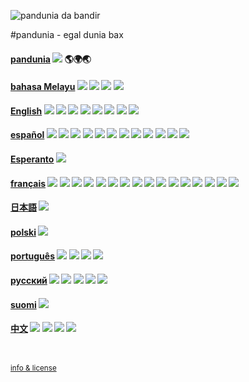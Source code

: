 
![](http://www.pandunia.info/bandir/bandir.png "pandunia da bandir")

#pandunia - egal dunia bax

#### [pandunia](pandunia/index.md) ![](http://pandunia.info/bandir/qpn.png) 🌎🌍🌏

#### [bahasa Melayu](malayi/index.md) ![](http://pandunia.info/bandir/id.png) ![](http://pandunia.info/bandir/my.png) ![](http://pandunia.info/bandir/sg.png) ![](http://pandunia.info/bandir/bn.png)

#### [English](engli/index.md) ![](http://pandunia.info/bandir/us.png) ![](http://pandunia.info/bandir/ng.png) ![](http://pandunia.info/bandir/gb.png) ![](http://pandunia.info/bandir/za.png) ![](http://pandunia.info/bandir/ca.png) ![](http://pandunia.info/bandir/gh.png) ![](http://pandunia.info/bandir/au.png) ![](http://pandunia.info/bandir/nz.png)

#### [español](espani/index.md) ![](http://pandunia.info/bandir/mx.png) ![](http://pandunia.info/bandir/co.png) ![](http://pandunia.info/bandir/es.png) ![](http://pandunia.info/bandir/ar.png) ![](http://pandunia.info/bandir/ve.png) ![](http://pandunia.info/bandir/pe.png) ![](http://pandunia.info/bandir/cl.png) ![](http://pandunia.info/bandir/ec.png) ![](http://pandunia.info/bandir/gu.png) ![](http://pandunia.info/bandir/bo.png) ![](http://pandunia.info/bandir/cu.png) ![](http://pandunia.info/bandir/hn.png)

#### [Esperanto](esperanti/index.md) ![](http://pandunia.info/bandir/eo.png)

#### [français](fransi/index.md) ![](http://pandunia.info/bandir/cd.png) ![](http://pandunia.info/bandir/fr.png) ![](http://pandunia.info/bandir/ca.png) ![](http://pandunia.info/bandir/cm.png) ![](http://pandunia.info/bandir/ci.png) ![](http://pandunia.info/bandir/mg.png) ![](http://pandunia.info/bandir/ne.png) ![](http://pandunia.info/bandir/bf.png) ![](http://pandunia.info/bandir/ml.png) ![](http://pandunia.info/bandir/sn.png) ![](http://pandunia.info/bandir/td.png) ![](http://pandunia.info/bandir/gn.png) ![](http://pandunia.info/bandir/ht.png) ![](http://pandunia.info/bandir/be.png) ![](http://pandunia.info/bandir/cf.png) ![](http://pandunia.info/bandir/cg.png)

#### [日本語](niponi/index.md) ![](http://pandunia.info/bandir/jp.png)

#### [polski](polski/index.md) ![](http://pandunia.info/bandir/pl.png)

#### [português](portugali/index.md) ![](http://pandunia.info/bandir/br.png) ![](http://pandunia.info/bandir/ao.png) ![](http://pandunia.info/bandir/mz.png) ![](http://pandunia.info/bandir/pt.png)

#### [русский](rusi/index.md) ![](http://pandunia.info/bandir/ru.png) ![](http://pandunia.info/bandir/ua.png) ![](http://pandunia.info/bandir/kz.png) ![](http://pandunia.info/bandir/by.png) ![](http://pandunia.info/bandir/kg.png)

#### [suomi](suomi/index.md) ![](http://pandunia.info/bandir/fi.png)

#### [中文](cini/index.md) ![](http://pandunia.info/bandir/cn.png) ![](http://pandunia.info/bandir/tw.png) ![](http://pandunia.info/bandir/hk.png) ![](http://pandunia.info/bandir/sg.png)

<small><br><br>[info & license](README.md)</small>
